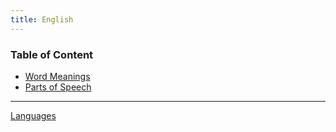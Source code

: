```yaml
---
title: English
---
```


### Table of Content

* [Word Meanings](Word%20Meanings.md)
* [Parts of Speech](Parts%20of%20Speech.md)

---

[Languages](../Languages.md)